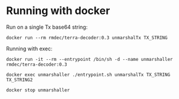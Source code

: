 # Running with docker
Run on a single Tx base64 string:
```shell
docker run --rm rmdec/terra-decoder:0.3 unmarshalTx TX_STRING
```

Running with exec:
```shell
docker run -it --rm --entrypoint /bin/sh -d --name unmarshaller rmdec/terra-decoder:0.3

docker exec unmarshaller ./entrypoint.sh unmarshalTx TX_STRING TX_STRING2

docker stop unmarshaller
```
